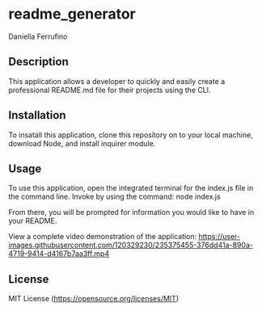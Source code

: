 # readme_generator
Daniella Ferrufino

## Description
This application allows a developer to quickly and easily create a professional README.md file for their projects using the CLI.

## Installation
To insatall this application, clone this repository on to your local machine, download Node, and install inquirer module.

## Usage
To use this application, open the integrated terminal for the index.js file in the command line. Invoke by using the command:
node index.js

From there, you will be prompted for information you would like to have in your README.

View a complete video demonstration of the application: 
https://user-images.githubusercontent.com/120329230/235375455-376dd41a-890a-4719-9414-d4167b7aa3ff.mp4

## License
MIT License (https://opensource.org/licenses/MIT)
